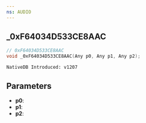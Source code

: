```yaml
---
ns: AUDIO
---
```

## _0xF64034D533CE8AAC

```c
// 0xF64034D533CE8AAC
void _0xF64034D533CE8AAC(Any p0, Any p1, Any p2);
```

```
NativeDB Introduced: v1207
```

## Parameters
* **p0**:
* **p1**:
* **p2**:
